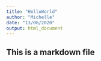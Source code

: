 ```yaml
---
title: "HelloWorld"
author: "Michelle"
date: "13/06/2020"
output: html_document
---
```


## This is a markdown file